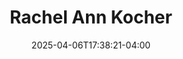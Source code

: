 ---
title: Rachel Ann Kocher
date: 2025-04-06T17:38:21-04:00
featured_image: Rachel-Ann-Kocher.webp
featured_image_attr: 
featured_image_attr_link: 
featured_image_alt: 
featured_image_caption: 
Socials:
  Facebook: rachel.kocher.501
  Twitter: 
  Instagram: Rachel.Kocher
  LinkedIn: 
  IBDB: 
  IMDb:
  Backstage: rachel-kocher
  Website: https://www.rachelannkocher.com/
---